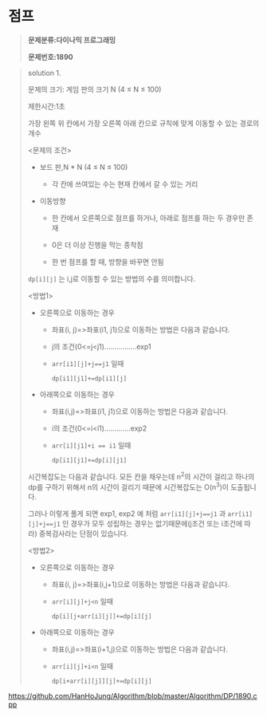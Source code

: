 # 점프

> **문제분류:다이나믹 프로그래밍**
>
> **문제번호:1890**

> solution 1.
>
> 문제의 크기:  게임 판의 크기 N (4 ≤ N ≤ 100)
>
> 제한시간:1초
>
> 
>
> 가장 왼쪽 위 칸에서 가장 오른쪽 아래 칸으로 규칙에 맞게 이동할 수 있는 경로의 개수
>
> <문제의 조건>
>
> - 보드 판,N * N (4 ≤ N ≤ 100)
>
>   - 각 칸에 쓰여있는 수는 현재 칸에서 갈 수 있는 거리
>
> - 이동방향
>
>   - 한 칸에서 오른쪽으로 점프를 하거나, 아래로 점프를 하는 두 경우만 존재
>
>   - 0은 더 이상 진행을 막는 종착점
>
>   - 한 번 점프를 할 때, 방향을 바꾸면 안됨
>
>     
>
> `dp[i][j]` 는 i,j로 이동할 수 있는 방법의 수를 의미합니다.
>
> <방법1>
>
> - 오른쪽으로 이동하는 경우
>
>   - 좌표(i, j)=>좌표(i1, j1)으로 이동하는 방법은 다음과 같습니다.
>
>   - j의 조건(0<=j<j1)................exp1
>
>   - `arr[i1][j]+j==j1` 일때
>
>     `dp[i1][j1]+=dp[i1][j]`
>
>     
>
> - 아래쪽으로 이동하는 경우
>
>   - 좌표(i,j)=>좌표(i1, j1)으로 이동하는 방법은 다음과 같습니다.
>
>   - i의 조건(0<=i<i1).............exp2
>
>   - `arr[i][j1]+i == i1` 일때
>
>     `dp[i1][j1]+=dp[i][j1]`
>
>   
>
> 시간복잡도는 다음과 같습니다. 모든 칸을 채우는데 n<sup>2</sup>의 시간이 걸리고 하나의 dp를 구하기 위해서 n의 시간이 걸리기 때문에 시간복잡도는 O(n<sup>3</sup>)이 도출됩니다.
>
> 그러나 이렇게 풀게 되면 exp1, exp2 예 처럼 `arr[i1][j]+j==j1` 과 `arr[i1][j]+j==j1` 인 경우가 모두 성립하는 경우는 없기때문에(j조건 또는 i조건에 따라) 중복검사라는 단점이 있습니다.
>
> 
>
> <방법2>
>
> - 오른쪽으로 이동하는 경우
>
>   - 좌표(i, j)=>좌표(i,j+1)으로 이동하는 방법은 다음과 같습니다.
>
>   - `arr[i][j]+j<n` 일때
>
>     `dp[i][j+arr[i][j]]+=dp[i][j]`
>
>     
>
> - 아래쪽으로 이동하는 경우
>
>   - 좌표(i,j)=>좌표(i+1,j)으로 이동하는 방법은 다음과 같습니다.
>
>   - `arr[i][j]+i<n` 일때
>
>     `dp[i+arr[i][j]][j]+=dp[i][j]`

https://github.com/HanHoJung/Algorithm/blob/master/Algorithm/DP/1890.cpp








